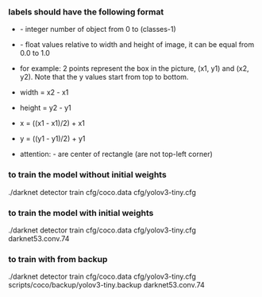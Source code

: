 ### labels should have the following format
<object-class> <x> <y> <width> <height>  
* <object-class> - integer number of object from 0 to (classes-1)    
* <x> <y> <width> <height> - float values relative to width and height of image, it can be equal from 0.0 to 1.0  
* for example: 2 points represent the box in the picture, (x1, y1) and (x2, y2). Note that the y values start from top to bottom.
* width = x2 - x1
* height = y2 - y1 
* x = ((x1 - x1)/2) + x1 
* y = ((y1 - y1)/2) + y1 

* attention: <x> <y> - are center of rectangle (are not top-left corner)  

### to train the model without initial weights 
./darknet detector train cfg/coco.data cfg/yolov3-tiny.cfg 

### to train the model with initial weights 
./darknet detector train cfg/coco.data cfg/yolov3-tiny.cfg  darknet53.conv.74

### to train with from backup
./darknet detector train cfg/coco.data cfg/yolov3-tiny.cfg scripts/coco/backup/yolov3-tiny.backup  darknet53.conv.74 


